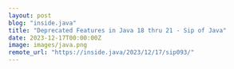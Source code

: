 ```yaml
---
layout: post
blog: "inside.java"
title: "Deprecated Features in Java 18 thru 21 - Sip of Java"
date: 2023-12-17T00:00:00Z
image: images/java.png
remote_url: "https://inside.java/2023/12/17/sip093/"
---
```

